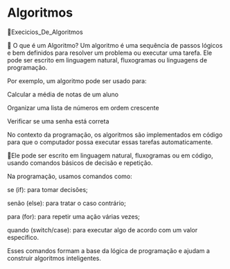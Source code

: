 # Algoritmos
📃Execicios_De_Algoritmos

📌 O que é um Algoritmo?
Um algoritmo é uma sequência de passos lógicos e bem definidos para resolver um problema ou executar uma tarefa. Ele pode ser escrito em linguagem natural, fluxogramas ou linguagens de programação.

Por exemplo, um algoritmo pode ser usado para:

Calcular a média de notas de um aluno

Organizar uma lista de números em ordem crescente

Verificar se uma senha está correta

No contexto da programação, os algoritmos são implementados em código para que o computador possa executar essas tarefas automaticamente.

📍Ele pode ser escrito em linguagem natural, fluxogramas ou em código, usando comandos básicos de decisão e repetição.

Na programação, usamos comandos como:

se (if): para tomar decisões;

senão (else): para tratar o caso contrário;

para (for): para repetir uma ação várias vezes;

quando (switch/case): para executar algo de acordo com um valor específico.

Esses comandos formam a base da lógica de programação e ajudam a construir algoritmos inteligentes.
